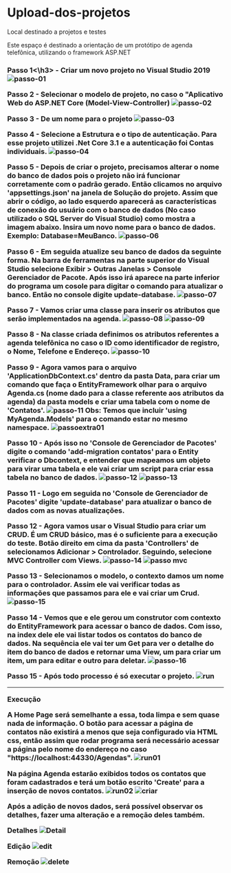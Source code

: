 # Upload-dos-projetos
Local destinado a projetos e testes

Este espaço é destinado a orientação de um protótipo de agenda telefônica, utilizando o framework ASP.NET

**<h3>Passo 1<\h3>** - Criar um novo projeto no Visual Studio 2019
![passo-01](https://user-images.githubusercontent.com/87759514/126884012-c2080563-f2f6-4e7e-a925-dcf4702b6bce.png)

Passo 2 - Selecionar o modelo de projeto, no caso o "Aplicativo Web do ASP.NET Core (Model-View-Controller)
![passo-02](https://user-images.githubusercontent.com/87759514/126884060-a259c803-8fec-48b3-9e5d-789dc5814cc9.png)

Passo 3 - De um nome para o projeto
![passo-03](https://user-images.githubusercontent.com/87759514/126884072-8da26569-118c-4f87-83bc-08e5b805bcdb.png)

Passo 4 - Selecione a Estrutura e o tipo de autenticação. Para esse projeto utilizei .Net Core 3.1 e a autenticação foi Contas individuais.
![passo-04](https://user-images.githubusercontent.com/87759514/126884122-faf9eff3-6db0-439f-bfa6-7ad093368c12.png)

Passo 5 - Depois de criar o projeto, precisamos alterar o nome do banco de dados pois o projeto não irá funcionar corretamente com o padrão gerado. Então clicamos no arquivo 'appsettings.json' na janela de Solução do projeto. Assim que abrir o código, ao lado esquerdo aparecerá as características de conexão do usuário com o banco de dados (No caso utilizado o SQL Server do Visual Studio) como mostra a imagem abaixo. Insira um novo nome para o banco de dados. Exemplo: Database=MeuBanco.
![passo-06](https://user-images.githubusercontent.com/87759514/126884267-9b6636e0-fa87-4d94-93a9-7ccc81102480.png)

Passo 6 - Em seguida atualize seu banco de dados da seguinte forma. Na barra de ferramentas na parte superior do Visual Studio selecione Exibir > Outras Janelas > Console Gerenciador de Pacote. Após isso irá aparece na parte inferior do programa um cosole para digitar o comando para atualizar o banco. Então no console digite update-database. 
![passo-07](https://user-images.githubusercontent.com/87759514/126884372-899ea5b5-7e2c-4b35-b993-8259733c9263.png)

Passo 7 - Vamos criar uma classe para inserir os atributos que serão implementados na agenda.
![passo-08](https://user-images.githubusercontent.com/87759514/126884421-c3d5fd53-3e8a-4eb1-ac0f-5bec43b0b9fd.png)
![passo-09](https://user-images.githubusercontent.com/87759514/126884422-92ebaba9-3d46-4c25-b7bd-838b39bdbfd4.png)

Passo 8 - Na classe criada definimos os atributos referentes a agenda telefônica no caso o ID como identificador de registro, o Nome, Telefone e Endereço.
![passo-10](https://user-images.githubusercontent.com/87759514/126884458-87224bdd-a2d2-4393-b61e-07c3e1c4d26b.png)

Passo 9 - Agora vamos para o arquivo 'ApplicationDbContext.cs' dentro da pasta Data, para criar um comando que faça o EntityFramework olhar para o arquivo Agenda.cs (nome dado para a classe referente aos atributos da agenda) da pasta models e criar uma tabela com o nome de 'Contatos'.
![passo-11](https://user-images.githubusercontent.com/87759514/126884544-a7db77b9-eef3-4594-abac-2d7e01c3eee3.png)
Obs: Temos que incluir 'using MyAgenda.Models' para o comando estar no mesmo namespace.
![passoextra01](https://user-images.githubusercontent.com/87759514/126884600-0680159f-d26f-4b0b-8a18-2d868fcf4ccd.png)

Passo 10 - Após isso no 'Console de Gerenciador de Pacotes' digite o comando 'add-migration contatos' para o Entity verificar o Dbcontext, e entender que mapeamos um objeto para virar uma tabela e ele vai criar um script para criar essa tabela no banco de dados.
![passo-12](https://user-images.githubusercontent.com/87759514/126884644-3d213e56-5f91-4005-b17c-235831aaf3e4.png)
![passo-13](https://user-images.githubusercontent.com/87759514/126884657-d9657bd7-9563-41f5-8185-361e3df25773.png)

Passo 11 - Logo em seguida no 'Console de Gerenciador de Pacotes' digite 'update-database' para atualizar o banco de dados com as novas atualizações.

Passo 12 - Agora vamos usar o Visual Studio para criar um CRUD. É um CRUD básico, mas é o suficiente para a execução do teste. Botão direito em cima da pasta 'Controllers' de selecionamos Adicionar > Controlador. Seguindo, selecione MVC Controller com Views.
![passo-14](https://user-images.githubusercontent.com/87759514/126884812-50f972a2-628a-4722-a729-8b55d61345f5.png)
![passo mvc](https://user-images.githubusercontent.com/87759514/126884816-7d424497-84b2-476d-87f4-4566ce0796ba.png)

Passo 13 - Selecionamos o modelo, o contexto damos um nome para o controlador. Assim ele vai verificar todas as informações que passamos para ele e vai criar um Crud.
![passo-15](https://user-images.githubusercontent.com/87759514/126884831-2cb8ec45-92c9-42e1-ae07-e313d0bdaf4d.png)

Passo 14 - Vemos que e ele gerou um construtor com contexto do EntityFramework para acessar o banco de dados. Com isso, na index dele ele vai listar todos os contatos do banco de dados. Na sequência ele vai ter um Get para ver o detalhe do item do banco de dados e retornar uma View, um para criar um item, um para editar e outro para deletar.
![passo-16](https://user-images.githubusercontent.com/87759514/126884908-c9d86b2d-a692-4e49-849e-a770494374df.png)

Passo 15 - Após todo processo é só executar o projeto.
![run](https://user-images.githubusercontent.com/87759514/126884938-2dfed061-72be-4b0c-84e4-c896353f8cd9.png)

---------------------------------------------------------------------------------------------------------------------------------------------------------------------------------

Execução

A Home Page será semelhante a essa, toda limpa e sem quase nada de informação. O botão para acessar a página de contatos não existirá a menos que seja configurado via HTML css, então assim que rodar programa será necessário acessar a página pelo nome do endereço no caso "https://localhost:44330/Agendas".
![run01](https://user-images.githubusercontent.com/87759514/126885058-ca82aef5-a306-48f4-a730-2ef2b81fe950.png)

Na página Agenda estarão exibidos todos os contatos que foram cadastrados e terá um botão escrito 'Create' para a inserção de novos contatos.
![run02](https://user-images.githubusercontent.com/87759514/126885110-3ba4e18b-89a6-481d-b178-60455a329470.png)
![criar](https://user-images.githubusercontent.com/87759514/126885114-ab86fa70-2b68-4a1b-8313-a281db910f8a.png)


Após a adição de novos dados, será possível observar os detalhes, fazer uma alteração e a remoção deles também.

**Detalhes**
![Detail](https://user-images.githubusercontent.com/87759514/126885160-bbfd27d8-2378-4661-9726-b1a8d68ddf28.png)

Edição
![edit](https://user-images.githubusercontent.com/87759514/126885151-55e84fbf-501c-457e-af62-8310ccd1df59.png)

Remoção
![delete](https://user-images.githubusercontent.com/87759514/126885156-ee7e72e6-050c-487a-816d-892f63cd1eb7.png)
